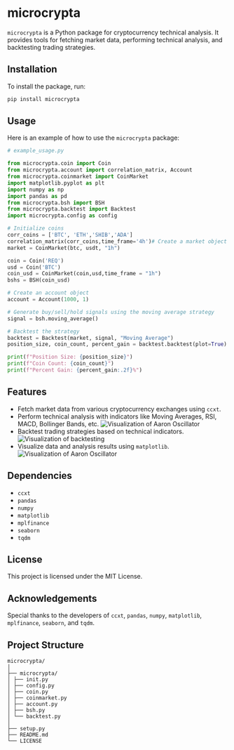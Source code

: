 # microcrypta

`microcrypta` is a Python package for cryptocurrency technical analysis. It provides tools for fetching market data, performing technical analysis, and backtesting trading strategies.

## Installation

To install the package, run:

```sh
pip install microcrypta
```

## Usage

Here is an example of how to use the `microcrypta` package:

```python
# example_usage.py

from microcrypta.coin import Coin
from microcrypta.account import correlation_matrix, Account
from microcrypta.coinmarket import CoinMarket
import matplotlib.pyplot as plt
import numpy as np
import pandas as pd
from microcrypta.bsh import BSH
from microcrypta.backtest import Backtest
import microcrypta.config as config

# Initialize coins
corr_coins = ['BTC', 'ETH','SHIB','ADA']
correlation_matrix(corr_coins,time_frame='4h')# Create a market object
market = CoinMarket(btc, usdt, "1h")

coin = Coin('REQ')
usd = Coin('BTC')
coin_usd = CoinMarket(coin,usd,time_frame = "1h")
bshs = BSH(coin_usd)

# Create an account object
account = Account(1000, 1)

# Generate buy/sell/hold signals using the moving average strategy
signal = bsh.moving_average()

# Backtest the strategy
backtest = Backtest(market, signal, "Moving Average")
position_size, coin_count, percent_gain = backtest.backtest(plot=True)

print(f"Position Size: {position_size}")
print(f"Coin Count: {coin_count}")
print(f"Percent Gain: {percent_gain:.2f}%")
```

## Features

- Fetch market data from various cryptocurrency exchanges using `ccxt`.
- Perform technical analysis with indicators like Moving Averages, RSI, MACD, Bollinger Bands, etc.
  ![Visualization of Aaron Oscillator](imgs/corr_mat.png)
- Backtest trading strategies based on technical indicators.
  ![Visualization of backtesting](imgs/signal.png)
- Visualize data and analysis results using `matplotlib`.
  ![Visualization of Aaron Oscillator](imgs/aaron.png)

## Dependencies

- `ccxt`
- `pandas`
- `numpy`
- `matplotlib`
- `mplfinance`
- `seaborn`
- `tqdm`

## License

This project is licensed under the MIT License.

## Acknowledgements

Special thanks to the developers of `ccxt`, `pandas`, `numpy`, `matplotlib`, `mplfinance`, `seaborn`, and `tqdm`.

## Project Structure

```console
microcrypta/
│
├── microcrypta/
│ ├── init.py
│ ├── config.py
│ ├── coin.py
│ ├── coinmarket.py
│ ├── account.py
│ ├── bsh.py
│ └── backtest.py
│
├── setup.py
├── README.md
└── LICENSE
```
